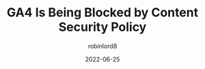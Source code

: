 ---
author: robinlord8
date: 2022-06-25
permalink: false
tags:
  - security
  - metrics
  - google
target_url: https://www.therobinlord.com/ga4-is-being-blocked-by-content-security-policy/
title: GA4 Is Being Blocked by Content Security Policy
---